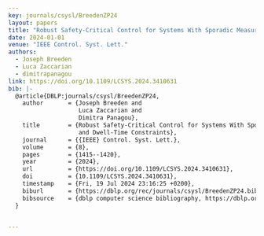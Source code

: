 ```yaml
---
key: journals/csysl/BreedenZP24
layout: papers
title: "Robust Safety-Critical Control for Systems With Sporadic Measurements and Dwell-Time Constraints."
date: 2024-01-01
venue: "IEEE Control. Syst. Lett."
authors:
  - Joseph Breeden
  - Luca Zaccarian
  - dimitrapanagou
link: https://doi.org/10.1109/LCSYS.2024.3410631
bib: |-
  @article{DBLP:journals/csysl/BreedenZP24,
    author       = {Joseph Breeden and
                    Luca Zaccarian and
                    Dimitra Panagou},
    title        = {Robust Safety-Critical Control for Systems With Sporadic Measurements
                    and Dwell-Time Constraints},
    journal      = {{IEEE} Control. Syst. Lett.},
    volume       = {8},
    pages        = {1415--1420},
    year         = {2024},
    url          = {https://doi.org/10.1109/LCSYS.2024.3410631},
    doi          = {10.1109/LCSYS.2024.3410631},
    timestamp    = {Fri, 19 Jul 2024 23:16:25 +0200},
    biburl       = {https://dblp.org/rec/journals/csysl/BreedenZP24.bib},
    bibsource    = {dblp computer science bibliography, https://dblp.org}
  }


---
```

